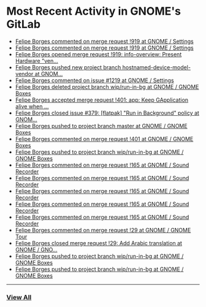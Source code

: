 # Most Recent Activity in GNOME's GitLab

<!-- BLOG-POST-LIST:START -->
- [Felipe Borges commented on merge request !919 at GNOME / Settings](https://gitlab.gnome.org/GNOME/gnome-control-center/-/merge_requests/919#note_989780)
- [Felipe Borges commented on merge request !919 at GNOME / Settings](https://gitlab.gnome.org/GNOME/gnome-control-center/-/merge_requests/919#note_987345)
- [Felipe Borges opened merge request !919: info-overview: Present Hardware &quot;ven...](https://gitlab.gnome.org/GNOME/gnome-control-center/-/merge_requests/919)
- [Felipe Borges pushed new project branch hostnamed-device-model-vendor at GNOM...](https://gitlab.gnome.org/GNOME/gnome-control-center/-/commits/hostnamed-device-model-vendor)
- [Felipe Borges commented on issue #1219 at GNOME / Settings](https://gitlab.gnome.org/GNOME/gnome-control-center/-/issues/1219#note_987109)
- [Felipe Borges deleted project branch wip/run-in-bg at GNOME / GNOME Boxes](https://gitlab.gnome.org/GNOME/gnome-boxes/-/commits/wip/run-in-bg)
- [Felipe Borges accepted merge request !401: app: Keep GApplication alive when ...](https://gitlab.gnome.org/GNOME/gnome-boxes/-/merge_requests/401)
- [Felipe Borges closed issue #379: [flatpak] &quot;Run in Background&quot; policy at GNOM...](https://gitlab.gnome.org/GNOME/gnome-boxes/-/issues/379)
- [Felipe Borges pushed to project branch master at GNOME / GNOME Boxes](https://gitlab.gnome.org/GNOME/gnome-boxes/-/compare/74580034dc58842009ca315a486cec2191f47d97...48fed39634553d0d745a7a467cc2c088505732c4)
- [Felipe Borges commented on merge request !401 at GNOME / GNOME Boxes](https://gitlab.gnome.org/GNOME/gnome-boxes/-/merge_requests/401#note_985469)
- [Felipe Borges pushed to project branch wip/run-in-bg at GNOME / GNOME Boxes](https://gitlab.gnome.org/GNOME/gnome-boxes/-/compare/4cfde64ac3644ffd79aaf5eefad05a2f921697c7...48fed39634553d0d745a7a467cc2c088505732c4)
- [Felipe Borges commented on merge request !165 at GNOME / Sound Recorder](https://gitlab.gnome.org/GNOME/gnome-sound-recorder/-/merge_requests/165#note_980581)
- [Felipe Borges commented on merge request !165 at GNOME / Sound Recorder](https://gitlab.gnome.org/GNOME/gnome-sound-recorder/-/merge_requests/165#note_980579)
- [Felipe Borges commented on merge request !165 at GNOME / Sound Recorder](https://gitlab.gnome.org/GNOME/gnome-sound-recorder/-/merge_requests/165#note_980578)
- [Felipe Borges commented on merge request !165 at GNOME / Sound Recorder](https://gitlab.gnome.org/GNOME/gnome-sound-recorder/-/merge_requests/165#note_980577)
- [Felipe Borges commented on merge request !165 at GNOME / Sound Recorder](https://gitlab.gnome.org/GNOME/gnome-sound-recorder/-/merge_requests/165#note_980576)
- [Felipe Borges commented on merge request !29 at GNOME / GNOME Tour](https://gitlab.gnome.org/GNOME/gnome-tour/-/merge_requests/29#note_980573)
- [Felipe Borges closed merge request !29: Add Arabic translation at GNOME / GNO...](https://gitlab.gnome.org/GNOME/gnome-tour/-/merge_requests/29)
- [Felipe Borges pushed to project branch wip/run-in-bg at GNOME / GNOME Boxes](https://gitlab.gnome.org/GNOME/gnome-boxes/-/commit/4cfde64ac3644ffd79aaf5eefad05a2f921697c7)
- [Felipe Borges pushed to project branch wip/run-in-bg at GNOME / GNOME Boxes](https://gitlab.gnome.org/GNOME/gnome-boxes/-/compare/67182c0740b162e7ba041a2f5d84121fbb156028...546aba6b5592d1bf23f0109b3f1e97c1e9b162c7)
<!-- BLOG-POST-LIST:END -->

___

### [View All](https://gitlab.gnome.org/users/felipeborges/activity)
